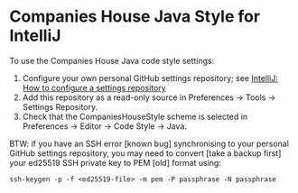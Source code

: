 # Companies House Java Style for IntelliJ

To use the Companies House Java code style settings:

1) Configure your own personal GitHub settings repository; see [IntelliJ: How to configure a settings repository](https://www.jetbrains.com/help/idea/sharing-your-ide-settings.html#settings-repository)
2) Add this repository as a read-only source in Preferences → Tools → Settings Repository.
3) Check that the CompaniesHouseStyle scheme is selected in Preferences -> Editor -> Code Style -> Java.

BTW: if you have an SSH error [known bug] synchronising to your personal GitHub settings repository, you may need to convert [take a backup first] your 
ed25519 SSH private key to PEM [old] format using:

`ssh-keygen -p -f <ed25519-file> -m pem -P passphrase -N passphrase`

